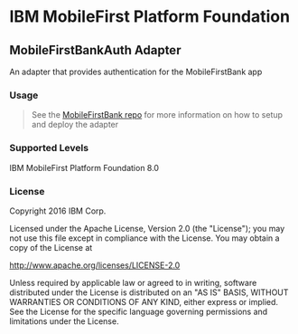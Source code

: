 IBM MobileFirst Platform Foundation
===
## MobileFirstBankAuth Adapter

An adapter that provides authentication for the MobileFirstBank app


### Usage

> See the [MobileFirstBank repo](https://github.com/MobileFirst-Platform-Developer-Center/MobileFirstBank/tree/release80) for more information on how to setup and deploy the adapter


### Supported Levels
IBM MobileFirst Platform Foundation 8.0

### License
Copyright 2016 IBM Corp.

Licensed under the Apache License, Version 2.0 (the "License");
you may not use this file except in compliance with the License.
You may obtain a copy of the License at

http://www.apache.org/licenses/LICENSE-2.0

Unless required by applicable law or agreed to in writing, software
distributed under the License is distributed on an "AS IS" BASIS,
WITHOUT WARRANTIES OR CONDITIONS OF ANY KIND, either express or implied.
See the License for the specific language governing permissions and
limitations under the License.
